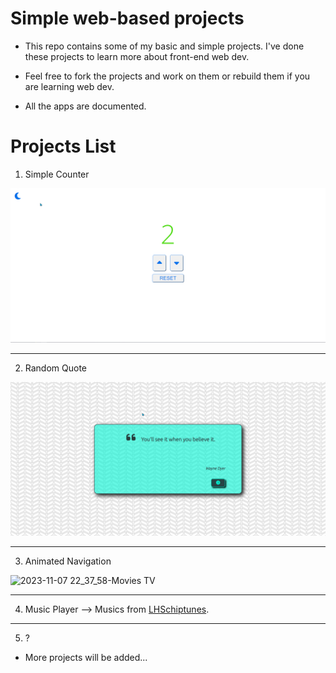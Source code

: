# Simple web-based projects

+ This repo contains some of my basic and simple projects. I've done these projects to learn more about front-end web dev.

+ Feel free to fork the projects and work on them or rebuild them if you are learning web dev.

+ All the apps are documented.


# Projects List

1. Simple Counter

![simple-counter](https://github.com/karo-yousefi/Web-Dev-Projects/blob/main/media/simple-counter-0.png)

---

2. Random Quote

![random-qupte](https://github.com/karo-yousefi/Web-Dev-Projects/blob/main/media/random-quote-0.png) 

---

3. Animated Navigation

![2023-11-07 22_37_58-Movies   TV](https://github.com/karo-yousefi/Web-Dev-Projects/assets/88065530/1c9a578a-5a0e-439e-9ae3-57ba9bd8d370)

---

4. Music Player --> Musics from [LHSchiptunes](https://www.youtube.com/@LHSchiptunes).

---

5. ?

+ More projects will be added...
